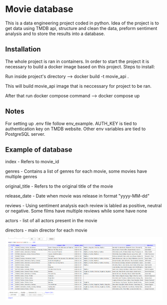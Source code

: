 # Movie database

This is a data engineering project coded in python.
Idea of the project is to get data using TMDB api, structure and clean the data,
preform sentiment analysis and to store the results into a database.

## Installation

The whole project is ran in containers.
In order to start the project it is necessary to build a docker image based on this project.
Steps to install:

Run inside project's directory --> docker build -t movie_api .

This will build movie_api image that is neccessary for project to be ran.

After that run docker compose command --> docker compose up

## Notes

For setting up .env file follow env_example.
AUTH_KEY is tied to authentication key on TMDB website.
Other env variables are tied to PostgreSQL server.


## Example of database
index - Refers to movie_id

genres - Contains a list of genres for each movie, some movies have multiple genres

original_title - Refers to the original title of the movie

release_date - Date when movie was release in format "yyyy-MM-dd"

reviews - Using sentiment analysis each review is labled as positive, neutral or negative. Some films have multiple reviews while
some have none

actors - list of all actors present in the movie

directors - main director for each movie


![alt text](https://github.com/navi0706/MovieDatabase/blob/master//PostgreSQL_example.png?raw=true)